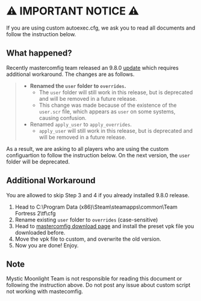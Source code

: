 # ⚠️ IMPORTANT NOTICE ⚠️
If you are using custom autoexec.cfg, we ask you to read all documents and follow the instruction below.

## What happened?
Recently mastercomfig team released an 9.8.0 [update](https://github.com/mastercomfig/mastercomfig/releases/tag/9.8.0) which requires additional workaround. The changes are as follows.

> * **Renamed the `user` folder to `overrides`.**
>   * The `user` folder will still work in this release, but is deprecated and will be removed in a future release.
>   * This change was made because of the existence of the `user.scr` file, which appears as `user` on some systems, causing confusion.
> * Renamed `apply_user` to `apply_overrides`.
>   * `apply_user` will still work in this release, but is deprecated and will be removed in a future release.

As a result, we are asking to all players who are using the custom configuartion to follow the instruction below. On the next version, the `user` folder will be deprecated.

## Additional Workaround
You are allowed to skip Step 3 and 4 if you already installed 9.8.0 release.

1. Head to C:\Program Data (x86)\Steam\steamapps\common\Team Fortress 2\tf\cfg
2. Rename existing `user` folder to `overrides` (case-sensitive)
3. Head to [mastercomfig download page](https://mastercomfig.com/app) and install the preset vpk file you downloaded before.
4. Move the vpk file to custom, and overwrite the old version.
5. Now you are done! Enjoy.

## Note
Mystic Moonlight Team is not responsible for reading this document or following the instruction above. Do not post any issue about custom script not working with mastecomfig.